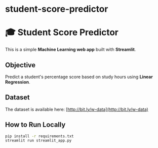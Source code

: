# student-score-predictor

# 🎓 Student Score Predictor

This is a simple **Machine Learning web app** built with **Streamlit**.

## Objective
Predict a student's percentage score based on study hours using **Linear Regression**.

## Dataset
The dataset is available here: [http://bit.ly/w-data](http://bit.ly/w-data)

## How to Run Locally
```bash
pip install -r requirements.txt
streamlit run streamlit_app.py

